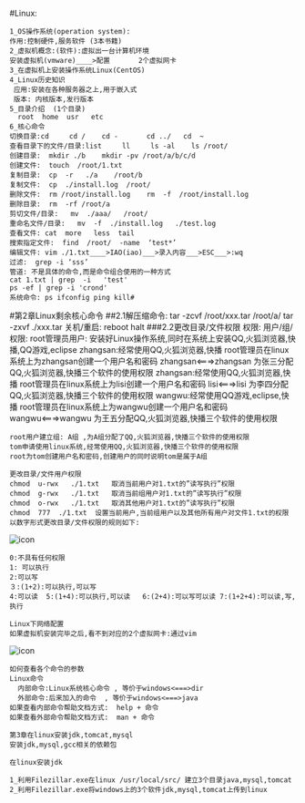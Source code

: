 #Linux:

	1_OS操作系统(operation system): 
	作用:控制硬件,服务软件 (3本书籍)
	2_虚拟机概念:(软件):虚拟出一台计算机环境
	安装虚拟机(vmware)____>配置       2个虚拟网卡
	3_在虚拟机上安装操作系统Linux(CentOS)
	4_Linux历史知识  
	 应用:安装在各种服务器之上,用于嵌入式   
	 版本: 内核版本,发行版本
	5_目录介绍  (1个目录)
	  root  home  usr   etc
	6_核心命令
	切换目录:cd     cd /    cd -       cd ../   cd  ~
	查看目录下的文件/目录:list     ll     ls -al    ls /root/
	创建目录:  mkdir ./b    mkdir -pv /root/a/b/c/d
	创建文件:  touch  /root/1.txt 
	复制目录:  cp  -r   ./a    /root/b
	复制文件:  cp  ./install.log  /root/
	删除文件:  rm /root/install.log    rm  -f  /root/install.log
	删除目录:  rm  -rf /root/a
	剪切文件/目录:   mv  ./aaa/   /root/
	重命名文件/目录:   mv  -f  ./install.log   ./test.log
	查看文件: cat  more   less  tail
	搜索指定文件:  find  /root/  -name  ‘test*’
	编辑文件: vim ./1.txt____>IAO(iao)___>录入内容___>ESC___>:wq
	过滤:  grep -i ‘sss’
	管道: 不是具体的命令,而是命令组合使用的一种方式
	cat 1.txt | grep  -i   'test'
	ps -ef | grep -i 'crond'
	系统命令: ps ifconfig ping kill#
#第2章Linux剩余核心命令
##2.1解压缩命令:
	  tar  -zcvf  /root/xxx.tar   /root/a/
	  tar  -zxvf  ./xxx.tar
	关机/重启:   reboot  halt
###2.2更改目录/文件权限
	权限:
	用户/组/权限:
	root管理员用户: 
	  安装好Linux操作系统,同时在系统上安装QQ,火狐浏览器,快播,QQ游戏,eclipse
	zhangsan:经常使用QQ,火狐浏览器,快播
	root管理员在linux系统上为zhangsan创建一个用户名和密码 zhangsan<===>zhangsan
	  为张三分配QQ,火狐浏览器,快播三个软件的使用权限
	zhangsan:经常使用QQ,火狐浏览器,快播
	root管理员在linux系统上为lisi创建一个用户名和密码 lisi<===>lisi
	  为李四分配QQ,火狐浏览器,快播三个软件的使用权限
	wangwu:经常使用QQ游戏,eclipse,快播
	root管理员在linux系统上为wangwu创建一个用户名和密码 wangwu<===>wangwu
	  为王五分配QQ,火狐浏览器,快播三个软件的使用权限
	
	root用户建立组: A组 ,为A组分配了QQ,火狐浏览器,快播三个软件的使用权限
	tom申请使用linux系统,经常使用QQ,火狐浏览器,快播三个软件的使用权限
	root为tom创建用户名和密码,创建用户的同时说明tom是属于A组
	
	更改目录/文件用户权限
	chmod  u-rwx   ./1.txt   取消当前用户对1.txt的”读写执行”权限
	chmod  g-rwx   ./1.txt   取消当前组用户对1.txt的”读写执行”权限
	chmod  o-rwx   ./1.txt   取消其他用户对1.txt的”读写执行”权限
	chmod  777  ./1.txt  设置当前用户,当前组用户以及其他所有用户对文件1.txt的权限
	以数字形式更改目录/文件权限的规则如下:
![icon](01.png)

	0:不具有任何权限    
	1: 可以执行   
	2:可以写　　　
	３:(1+2):可以执行,可以写
	4:可以读  5:(1+4):可以执行,可以读   6:(2+4):可以写可以读 7:(1+2+4):可以读,写,执行

	Linux下网络配置
	如果虚拟机安装完毕之后,看不到对应的2个虚拟网卡:通过vim
![icon](02.png)


	如何查看各个命令的参数
	Linux命令
	  内部命令:Linux系统核心命令 , 等价于windows<===>dir
	  外部命令:后来加入的命令  , 等价于windows<===>java
	如果查看内部命令帮助文档方式:  help + 命令
	如果查看外部命令帮助文档方式:  man + 命令

	第3章在linux安装jdk,tomcat,mysql
	安装jdk,mysql,gcc相关的依赖包
	
	在linux安装jdk
	
	1_利用Filezillar.exe在linux /usr/local/src/ 建立3个目录java,mysql,tomcat
	2_利用Filezillar.exe将windows上的3个软件jdk,mysql,tomcat上传到linux